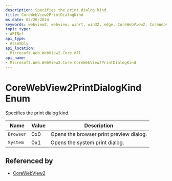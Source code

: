 ```yaml
---
description: Specifies the print dialog kind.
title: CoreWebView2PrintDialogKind
ms.date: 02/26/2024
keywords: webview2, webview, winrt, win32, edge, CoreWebView2, CoreWebView2Controller, browser control, edge html, CoreWebView2PrintDialogKind
topic_type:
- APIRef
api_type:
- Assembly
api_location:
- Microsoft.Web.WebView2.Core.dll
api_name:
- Microsoft.Web.WebView2.Core.CoreWebView2PrintDialogKind
---
```


# CoreWebView2PrintDialogKind Enum

Specifies the print dialog kind.

| Name |  Value | Description |
|--|--|--|
|`Browser` | 0x0  |  Opens the browser print preview dialog.|
|`System` | 0x1  |  Opens the system print dialog.|


## Referenced by

- [CoreWebView2](corewebview2.md)
